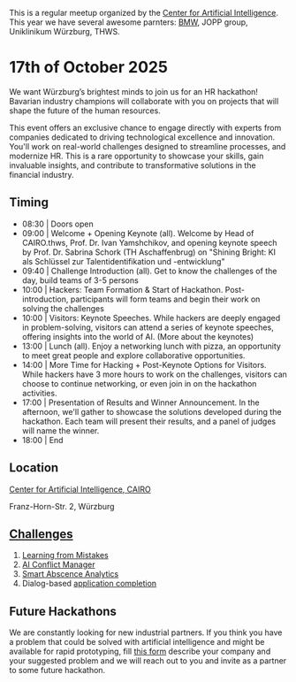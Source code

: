 This is a regular meetup organized by the [Center for Artificial Intelligence](https://www.thws.de/forschung/institute/cairo/). This year we have several awesome parnters: [BMW](https://www.bmwgroup.jobs/de/de/arbeitsbereiche/qualitaetsmanagement.html), JOPP group, Uniklinikum Würzburg, THWS.

# 17th of October 2025

We want Würzburg’s brightest minds to join us for an HR hackathon! Bavarian industry champions will collaborate with you on projects that will shape the future of the human resources.

This event offers an exclusive chance to engage directly with experts from companies dedicated to driving technological excellence and innovation. You'll work on real-world challenges designed to streamline processes, and modernize HR. This is a rare opportunity to showcase your skills, gain invaluable insights, and contribute to transformative solutions in the financial industry.

## Timing  

* 08:30 | Doors open
* 09:00 | Welcome + Opening Keynote (all). Welcome by Head of CAIRO.thws, Prof. Dr. Ivan Yamshchikov, and opening keynote speech by Prof. Dr. Sabrina Schork (TH Aschaffenbrug) on "Shining Bright: KI als Schlüssel zur Talentidentifikation und -entwicklung"
* 09:40 | Challenge Introduction (all). Get to know the challenges of the day, build teams of 3-5 persons
* 10:00 | Hackers: Team Formation & Start of Hackathon. Post-introduction, participants will form teams and begin their work on solving the challenges
* 10:00 | Visitors: Keynote Speeches. While hackers are deeply engaged in problem-solving, visitors can attend a series of keynote speeches, offering insights into the world of AI. (More about the keynotes)
* 13:00 | Lunch (all). Enjoy a networking lunch with pizza, an opportunity to meet great people and explore collaborative opportunities.
* 14:00 | More Time for Hacking + Post-Keynote Options for Visitors. While hackers have 3 more hours to work on the challenges, visitors can choose to continue networking, or even join in on the hackathon activities.
* 17:00 | Presentation of Results and Winner Announcement. In the afternoon, we'll gather to showcase the solutions developed during the hackathon. Each team will present their results, and a panel of judges will name the winner.
* 18:00 | End

## Location

[Center for Artificial Intelligence, CAIRO](https://maps.app.goo.gl/R6jWrfCHYtWgTZyQ8)

Franz-Horn-Str. 2, Würzburg

## [Challenges](https://www.thws.de/forschung/institute/cairothws/hackathon/challenges/)

1. [Learning from Mistakes](https://github.com/i-yam/hackathon/blob/main/challenge1/I-TO-L.md)
2. [AI Conflict Manager](https://github.com/i-yam/hackathon/blob/main/challenge2/conflict-mitigation.md)
3. [Smart Abscence Analytics](https://github.com/i-yam/hackathon/blob/main/challenge3/absences.md)
4. Dialog-based [application completion](https://github.com/i-yam/hackathon/blob/main/challenge4/hspe.md)

## Future Hackathons

We are constantly looking for new industrial partners. If you think you have a problem that could be solved with artificial intelligence and might be available for rapid prototyping, fill [this form](https://forms.gle/WNRBabQK7rs5JiDp9) describe your company and your suggested problem and we will reach out to you and invite as a partner to some future hackathon.
